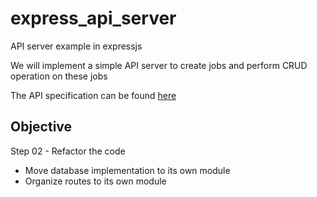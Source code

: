 # express_api_server
API server example in expressjs

We will implement a simple API server to create jobs and perform CRUD operation
on these jobs

The API specification can be found [here](./API_SPEC.md)


## Objective

Step 02 - Refactor the code

* Move database implementation to its own module
* Organize routes to its own module
